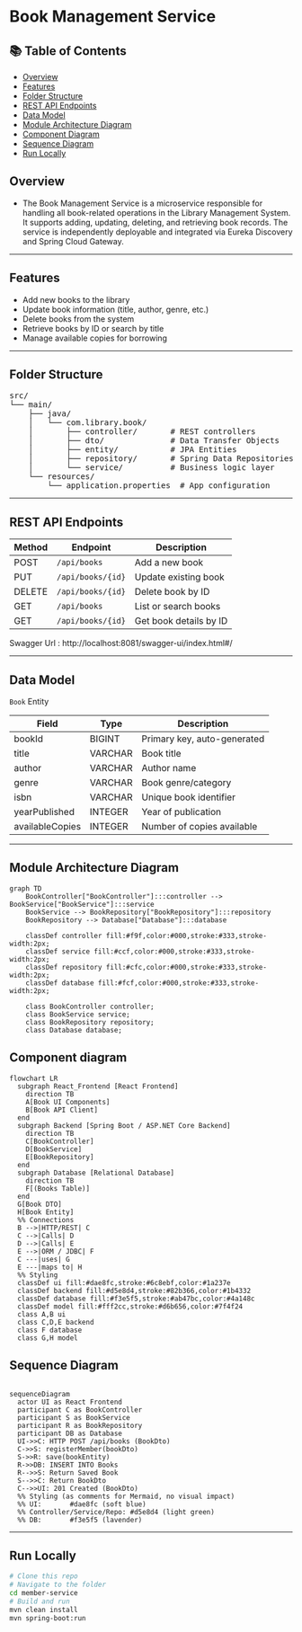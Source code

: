 # Book Management Service
 
## 📚 Table of Contents
- [Overview](#overview)
- [Features](#features)
- [Folder Structure](#folder-structure)
- [REST API Endpoints](#rest-api-endpoints)
- [Data Model](#data-model)
- [Module Architecture Diagram](#module-architecture-diagram)
- [Component Diagram](#component-diagram)
- [Sequence Diagram](#sequence-diagram)
- [Run Locally](#run-locally)
 
## Overview
 
- The Book Management Service is a microservice responsible for handling all book-related operations in the Library Management System. It supports adding, updating, deleting, and retrieving book records. The service is independently deployable and integrated via Eureka Discovery and Spring Cloud Gateway.
 
---
 
## Features
- Add new books to the library
- Update book information (title, author, genre, etc.)
- Delete books from the system
- Retrieve books by ID or search by title
- Manage available copies for borrowing
---
## Folder Structure
<pre>
src/
└── main/
    ├── java/
    │   └── com.library.book/
    │       ├── controller/       # REST controllers
    │       ├── dto/              # Data Transfer Objects
    │       ├── entity/           # JPA Entities
    │       ├── repository/       # Spring Data Repositories
    │       └── service/          # Business logic layer
    └── resources/
        └── application.properties  # App configuration
</pre>
---
##  REST API Endpoints
 
| Method | Endpoint           | Description                |
|--------|--------------------|----------------------------|
| POST   | `/api/books`       | Add a new book             |
| PUT    | `/api/books/{id}`  | Update existing book       |
| DELETE | `/api/books/{id}`  | Delete book by ID          |
| GET    | `/api/books`       | List or search books       |
| GET    | `/api/books/{id}`  | Get book details by ID     |
 
Swagger Url : http://localhost:8081/swagger-ui/index.html#/
 
---
## Data Model
`Book` Entity
 
| Field            | Type     | Description                    |
|------------------|----------|--------------------------------|
| bookId           | BIGINT   | Primary key, auto-generated    |
| title            | VARCHAR  | Book title                     |
| author           | VARCHAR  | Author name                    |
| genre            | VARCHAR  | Book genre/category            |
| isbn             | VARCHAR  | Unique book identifier         |
| yearPublished    | INTEGER  | Year of publication            |
| availableCopies  | INTEGER  | Number of copies available     |
 
---
 
## Module Architecture Diagram
```mermaid
graph TD
    BookController["BookController"]:::controller --> BookService["BookService"]:::service
    BookService --> BookRepository["BookRepository"]:::repository
    BookRepository --> Database["Database"]:::database
 
    classDef controller fill:#f9f,color:#000,stroke:#333,stroke-width:2px;
    classDef service fill:#ccf,color:#000,stroke:#333,stroke-width:2px;
    classDef repository fill:#cfc,color:#000,stroke:#333,stroke-width:2px;
    classDef database fill:#fcf,color:#000,stroke:#333,stroke-width:2px;
 
    class BookController controller;
    class BookService service;
    class BookRepository repository;
    class Database database;
```
## Component diagram
 
```mermaid
flowchart LR
  subgraph React_Frontend [React Frontend]
    direction TB
    A[Book UI Components]
    B[Book API Client]
  end
  subgraph Backend [Spring Boot / ASP.NET Core Backend]
    direction TB
    C[BookController]
    D[BookService]
    E[BookRepository]
  end
  subgraph Database [Relational Database]
    direction TB
    F[(Books Table)]
  end
  G[Book DTO]
  H[Book Entity]
  %% Connections
  B -->|HTTP/REST| C
  C -->|Calls| D
  D -->|Calls| E
  E -->|ORM / JDBC| F
  C ---|uses| G
  E ---|maps to| H
  %% Styling
  classDef ui fill:#dae8fc,stroke:#6c8ebf,color:#1a237e
  classDef backend fill:#d5e8d4,stroke:#82b366,color:#1b4332
  classDef database fill:#f3e5f5,stroke:#ab47bc,color:#4a148c
  classDef model fill:#fff2cc,stroke:#d6b656,color:#7f4f24
  class A,B ui
  class C,D,E backend
  class F database
  class G,H model
```
## Sequence Diagram
```mermaid
 
sequenceDiagram
  actor UI as React Frontend
  participant C as BookController
  participant S as BookService
  participant R as BookRepository
  participant DB as Database
  UI->>C: HTTP POST /api/books (BookDto)
  C->>S: registerMember(bookDto)
  S->>R: save(bookEntity)
  R->>DB: INSERT INTO Books
  R-->>S: Return Saved Book
  S-->>C: Return BookDto
  C-->>UI: 201 Created (BookDto)
  %% Styling (as comments for Mermaid, no visual impact)
  %% UI:       #dae8fc (soft blue)
  %% Controller/Service/Repo: #d5e8d4 (light green)
  %% DB:       #f3e5f5 (lavender)
```
---
##  Run Locally
```bash
# Clone this repo
# Navigate to the folder
cd member-service
# Build and run
mvn clean install
mvn spring-boot:run
